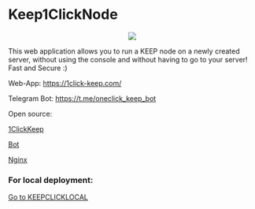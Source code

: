 # Keep1ClickNode
<p align="center">
    <img src="https://cdn.image4.io/mmhsmo/f_auto/becf1fb8-b30b-4548-8a45-482acaf7abe2.png">
</p>

This web application allows you to run a KEEP node on a newly created server, 
without using the console and without having to go to your server!
Fast and Secure :)

Web-App: 
https://1click-keep.com/

Telegram Bot:
https://t.me/oneclick_keep_bot

Open source:

[1ClickKeep](https://github.com/etherscam/Keep1ClickNode/blob/master/1ClickKeep.py)

[Bot](https://github.com/etherscam/Keep1ClickNode/tree/master/Bot)

[Nginx](https://github.com/etherscam/Keep1ClickNode/blob/master/Nginx)


### For local deployment:
[Go to KEEPCLICKLOCAL](https://github.com/etherscam/KEEPCLICKLOCAL)
